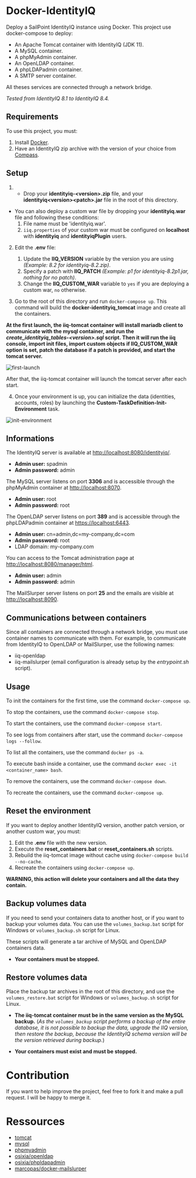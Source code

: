 # Docker-IdentityIQ
Deploy a SailPoint IdentityIQ instance using Docker. This project use docker-compose to deploy:
* An Apache Tomcat container with IdentityIQ (JDK 11).
* A MySQL container.
* A phpMyAdmin container.
* An OpenLDAP container.
* A phpLDAPadmin container.
* A SMTP server container.

All theses services are connected through a network bridge.

*Tested from IdentityIQ 8.1 to IdentityIQ 8.4.*

## Requirements

To use this project, you must:
1. Install [Docker](https://www.docker.com/get-started).
2. Have an IdentityIQ zip archive with the version of your choice from [Compass](https://community.sailpoint.com/t5/IdentityIQ-Server-Software/ct-p/IdentityIQ).

## Setup

1. - Drop your **identityiq-\<version\>.zip** file, and your **identityiq\<version\>\<patch\>.jar** file in the root of this directory.

- You can also deploy a custom war file by dropping your **identityiq.war** file and following these conditions:
    1. File name must be 'identityiq.war'.
    1. `iiq.properties` of your custom war must be configured on **localhost** with **identityiq** and **identityiqPlugin** users.

2. Edit the **.env** file:
    1. Update the **IIQ_VERSION** variable by the version you are using *(Example: 8.2 for identityiq-8.2.zip)*.
    1. Specify a patch with **IIQ_PATCH** *(Example: p1 for identityiq-8.2p1.jar, nothing for no patch)*.
    1. Change the **IIQ_CUSTOM_WAR** variable to `yes` if you are deploying a custom war, `no` otherwise.

3. Go to the root of this directory and run `docker-compose up`. This command will build the **docker-identityiq_tomcat** image and create all the containers.

**At the first launch, the iiq-tomcat container will install mariadb client to communicate with the mysql container, and run the *create_identityiq_tables-\<version\>.sql* script. Then it will run the iiq console, import init files, import custom objects if IIQ_CUSTOM_WAR option is set, patch the database if a patch is provided, and start the tomcat server.**

![first-launch](https://user-images.githubusercontent.com/23320254/149496381-6e65d475-3312-4f7b-acbc-33131798ecf9.png)
  
After that, the iiq-tomcat container will launch the tomcat server after each start.

4. Once your environment is up, you can initialize the data (identities, accounts, roles) by launching the **Custom-TaskDefinition-Init-Environment** task.

![init-environment](https://github.com/EpiicDream/docker-IdentityIQ/assets/23320254/00baf226-79c3-4cfa-aca8-c31d2dcee161)

## Informations

The IdentityIQ server is available at [http://localhost:8080/identityiq/](http://localhost:8080/identityiq/).
* **Admin user:** spadmin
* **Admin password:** admin

The MySQL server listens on port **3306** and is accessible through the phpMyAdmin container at [http://localhost:8070](http://localhost:8070).
* **Admin user:** root
* **Admin password:** root

The OpenLDAP server listens on port **389** and is accessible through the phpLDAPadmin container at [https://localhost:6443](https://localhost:6443).
* **Admin user:** cn=admin,dc=my-company,dc=com
* **Admin password:** root
* LDAP domain: my-company.com

You can access to the Tomcat administration page at [http://localhost:8080/manager/html](http://localhost:8080/manager/html).
* **Admin user:** admin
* **Admin password:** admin

The MailSlurper server listens on port **25** and the emails are visible at [http://localhost:8090](http://localhost:8090).

## Communications between containers

Since all containers are connected through a network bridge, you must use container names to communicate with them. For example, to communicate from IdentityIQ to OpenLDAP or MailSlurper, use the following names:
* iiq-openldap
* iiq-mailslurper (email configuration is already setup by the *entrypoint.sh* script).

## Usage

To init the containers for the first time, use the command `docker-compose up`. 

To stop the containers, use the command `docker-compose stop`.

To start the containers, use the command `docker-compose start`.

To see logs from containers after start, use the command `docker-compose logs --follow`.

To list all the containers, use the command `docker ps -a`.

To execute bash inside a container, use the command `docker exec -it <container_name> bash`.

To remove the containers, use the command `docker-compose down`.

To recreate the containers, use the command `docker-compose up`.

## Reset the environment

If you want to deploy another IdentityIQ version, another patch version, or another custom war, you must:
1. Edit the **.env** file with the new version.
2. Execute the **reset_containers.bat** or **reset_containers.sh** scripts.
3. Rebuild the iiq-tomcat image without cache using `docker-compose build --no-cache`.
4. Recreate the containers using `docker-compose up`.

**WARNING, this action will delete your containers and all the data they contain.**

## Backup volumes data

If you need to send your containers data to another host, or if you want to backup your volumes data. You can use the `volumes_backup.bat` script for Windows or `volumes_backup.sh` script for Linux.

These scripts will generate a tar archive of MySQL and OpenLDAP containers data.

- **Your containers must be stopped.**

## Restore volumes data

Place the backup tar archives in the root of this directory, and use the `volumes_restore.bat` script for Windows or `volumes_backup.sh` script for Linux.

- **The iiq-tomcat container must be in the same version as the MySQL backup.** (*As the `volumes_backup` script performs a backup of the entire database, it is not possible to backup the data, upgrade the IIQ version, then restore the backup, because the IdentityIQ schema version will be the version retrieved during backup.*)

- **Your containers must exist and must be stopped.**

# Contribution

If you want to help improve the project, feel free to fork it and make a pull request. I will be happy to merge it.

# Ressources

* [tomcat](https://hub.docker.com/_/tomcat)
* [mysql](https://hub.docker.com/_/mysql)
* [phpmyadmin](https://hub.docker.com/_/phpmyadmin)
* [osixia/openldap](https://github.com/osixia/docker-openldap)
* [osixia/phpldapadmin](https://github.com/osixia/docker-phpLDAPadmin)
* [marcopas/docker-mailslurper](https://hub.docker.com/r/marcopas/docker-mailslurper)
